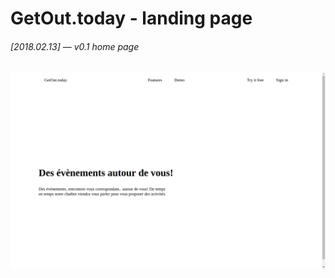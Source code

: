 # GetOut.today - landing page


###### [2018.02.13] — v0.1 home page
![v01](./screenshots/v01-home.png)
